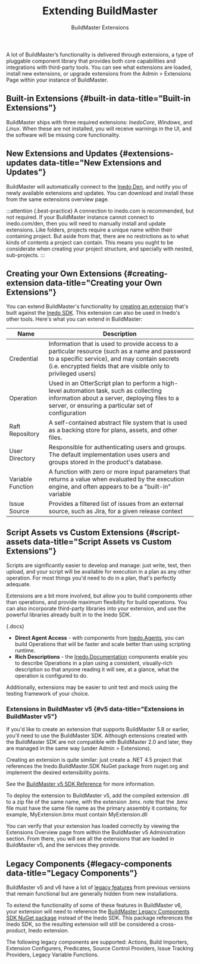 ﻿---
title: Extending BuildMaster
subtitle: BuildMaster Extensions
keywords: buildmaster
sequence: 50
show-headings-in-nav: true
---

A lot of BuildMaster’s functionality is delivered through extensions, a type of pluggable component library that provides both core capabilities and integrations with third-party tools. You can see what extensions are loaded, install new extensions, or upgrade extensions from the Admin > Extensions Page within your instance of BuildMaster.  

## Built-in Extensions {#built-in data-title="Built-in Extensions"}

BuildMaster ships with three required extensions: *InedoCore*, *Windows*, and *Linux*. When these are not installed, you will receive warnings in the UI, and the software will be missing core functionality.

## New Extensions and Updates {#extensions-updates data-title="New Extensions and Updates"}

BuildMaster will automatically connect to the [Inedo Den](/den), and notify you of newly available extensions and updates. You can download and install these from the same extensions overview page.

:::attention {.best-practice}
A connection to inedo.com is recommended, but not required. If your BuildMaster instance cannot connect to inedo.com/den, then you will need to manually install and update extensions. Like folders, projects require a unique name within their containing project. But aside from that, there are no restrictions as to what kinds of contents a project can contain. This means you ought to be considerate when creating your project structure, and specially with nested, sub-projects.
:::

## Creating your Own Extensions {#creating-extension data-title="Creating your Own Extensions"}

You can extend BuildMaster's functionality by [creating an extension](/docs/various/inedo-sdk/creating) that's built against the [Inedo SDK](/docs/various/inedo-sdk/the-sdk). This extension can also be used in Inedo's other tools. Here's what you can extend in BuildMaster:

| Name | Description |
| ---- | ----------- |
| Credential | Information that is used to provide access to a particular resource (such as a name and password to a specific service), and may contain secrets (i.e. encrypted fields that are visible only to privileged users) |
| Operation | Used in an OtterScript plan to perform a high-level automation task, such as collecting information about a server, deploying files to a server, or ensuring a particular set of configuration |
| Raft Repository | A self-contained abstract file system that is used as a backing store for plans, assets, and other files. |
| User Directory | Responsible for authenticating users and groups. The default implementation uses users and groups stored in the product's database. |
| Variable Function | A function with zero or more input parameters that returns a value when evaluated by the execution engine, and often appears to be a "built-in" variable |
| Issue Source | Provides a filtered list of issues from an external source, such as Jira, for a given release context |

## Script Assets vs Custom Extensions {#script-assets data-title="Script Assets vs Custom Extensions"}

Scripts are significantly easier to develop and manage: just write, test, then upload, and your script will be available for execution in a plan as any other operation. For most things you'd need to do in a plan, that's perfectly adequate.

Extensions are a bit more involved, but allow you to build components other than operations, and provide maximum flexibility for build operations. You can also incorporate third-party libraries into your extension, and use the powerful libraries already built in to the Inedo SDK.

{.docs}
- **Direct Agent Access** - with components from [Inedo.Agents](/support/sdk-reference/inedosdk/Inedo.Agents), you can build Operations that will be faster and scale better than using scripting runtime.
- **Rich Descriptions** - the [Inedo.Documentation](/support/sdk-reference/inedosdk/Inedo.Documentation) components enable you to describe Operations in a plan using a consistent, visually-rich description so that anyone reading it will see, at a glance, what the operation is configured to do.

Additionally, extensions may be easier to unit test and mock using the testing framework of your choice.

### Extensions in BuildMaster v5 {#v5 data-title="Extensions in BuildMaster v5"}

If you'd like to create an extension that supports BuildMaster 5.8 or earlier, you'll need to use the BuildMaster SDK. Although extensions created with the BuildMaster SDK are not compatible with BuildMaster 2.0 and later, they are managed in the same way (under Admin > Extensions).

Creating an extension is quite similar: just create a .NET 4.5 project that references the Inedo.BuildMaster.SDK NuGet package from nuget.org and implement the desired extensibility points.

See the [BuildMaster v5 SDK Reference](/support/sdk-reference/buildmaster/) for more information.

To deploy the extension to BuildMaster v5, add the compiled extension .dll to a zip file of the same name, with the extension .bmx. note that the .bmx file must have the same file name as the primary assembly it contains; for example, MyExtension.bmx must contain MyExtension.dll

You can verify that your extension has loaded correctly by viewing the Extensions Overview page from within the BuildMaster v5 Administration section. From there, you will see all the extensions that are loaded in BuildMaster v5, and the services they provide.

## Legacy Components {#legacy-components data-title="Legacy Components"}

BuildMaster v5 and v6 have a lot of [legacy features](/support/kb/1144) from previous versions that remain functional but are generally hidden from new installations.

To extend the functionality of some of these features in BuildMaster v6, your extension will need to reference the [BuildMaster Legacy Components SDK NuGet package](https://www.nuget.org/packages/Inedo.BuildMaster.SDK/) instead of the Inedo SDK. This package references the Inedo SDK, so the resulting extension will still be considered a cross-product, Inedo extension.

The following legacy components are supported: Actions, Build Importers, Extension Configurers, Predicates, Source Control Providers, Issue Tracking Providers, Legacy Variable Functions.
